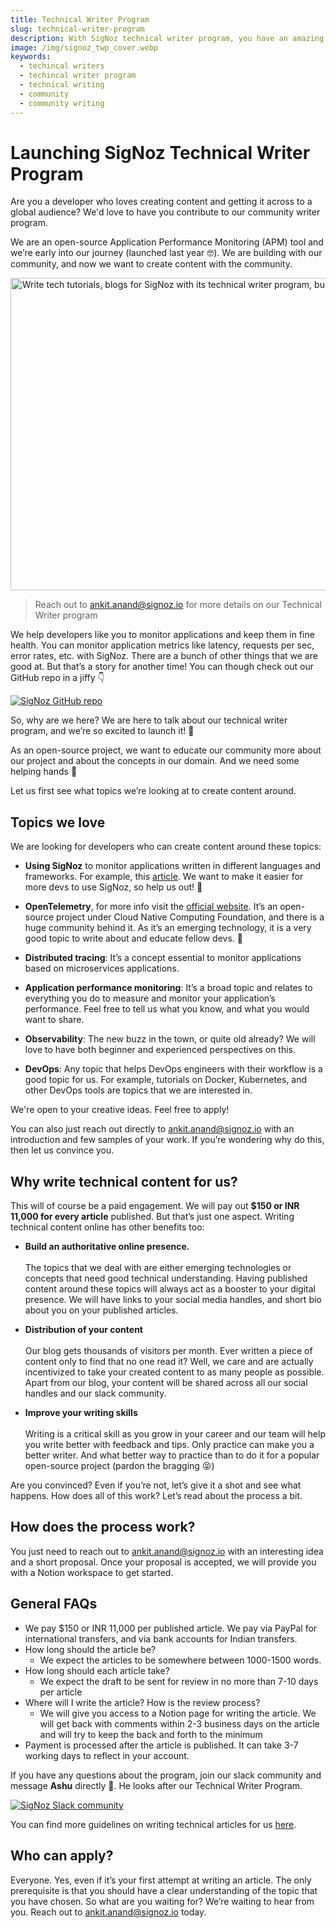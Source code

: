 ```yaml
---
title: Technical Writer Program
slug: technical-writer-program
description: With SigNoz technical writer program, you have an amazing opportunity to build your digital brand, improve your writing skills, and getting your content across a global audience.
image: /img/signoz_twp_cover.webp
keywords:
  - techincal writers
  - techincal writer program
  - technical writing
  - community
  - community writing
---
```


<head>
  <link rel="canonical" href="https://signoz.io/technical-writer-program/"/>
  <meta property="og:image" content="https://signoz.io/img/signoz_twp_cover.webp"/>
  <meta name ="twitter:image" content="https://signoz.io/img/signoz_twp_cover.webp"/>

</head>

# Launching SigNoz Technical Writer Program

Are you a developer who loves creating content and getting it across to a global audience? We'd love to have you contribute to our community writer program.

We are an open-source Application Performance Monitoring (APM) tool and we’re early into our journey (launched last year 🤓). We are building with our community, and now we want to create content with the community.

<div align="center">
  <img src="/img/signoz_twp_cover.webp"
       height = "500" width = "800"
       alt = "Write tech tutorials, blogs for SigNoz with its technical writer program, build your digital presence and get paid to do it"/>
</div>

> Reach out to ankit.anand@signoz.io for more details on our Technical Writer program

We help developers like you to monitor applications and keep them in fine health. You can monitor application metrics like latency, requests per sec, error rates, etc. with SigNoz. There are a bunch of other things that we are good at. But that’s a story for another time! You can though check out our GitHub repo in a jiffy 👇

[![SigNoz GitHub repo](/img/blog/common/signoz_github.webp)](https://github.com/SigNoz/signoz)

So, why are we here? We are here to talk about our technical writer program, and we’re so excited to launch it! 🚀

As an open-source project, we want to educate our community more about our project and about the concepts in our domain. And we need some helping hands 🙌

Let us first see what topics we’re looking at to create content around.

## Topics we love
We are looking for developers who can create content around these topics:

- **Using SigNoz** to monitor applications written in different languages and frameworks. For example, this [article](https://signoz.io/blog/opentelemetry-fastapi/). We want to make it easier for more devs to use SigNoz, so help us out! 🙏

- **OpenTelemetry**, for more info visit the [official website](https://opentelemetry.io/). It’s an open-source project under Cloud Native Computing Foundation, and there is a huge community behind it. As it’s an emerging technology, it is a very good topic to write about and educate fellow devs. 🤗

- **Distributed tracing**: It’s a concept essential to monitor applications based on microservices applications.

- **Application performance monitoring**: It’s a broad topic and relates to everything you do to measure and monitor your application’s performance. Feel free to tell us what you know, and what you would want to share.

- **Observability**: The new buzz in the town, or quite old already? We will love to have both beginner and experienced perspectives on this.

- **DevOps**: Any topic that helps DevOps engineers with their workflow is a good topic for us. For example, tutorials on Docker, Kubernetes, and other DevOps tools are topics that we are interested in.

We're open to your creative ideas. Feel free to apply!

<!-- - Anything and everything that relates to monitoring applications or improving application performance. A few examples of articles can be
    - <a href = "https://medium.com/ivymobility-developers/understanding-high-availability-how-to-achieve-it-11a045584f29" rel="noopener noreferrer nofollow" target="_blank" >Understanding High Availability & How to achieve it?</a>
    - <a href = "https://www.digitalocean.com/community/tutorials/an-introduction-to-metrics-monitoring-and-alerting" rel="noopener noreferrer nofollow" target="_blank" >Introduction to metrics, monitoring, and alerting</a>
    - <a href = "https://medium.com/skyshidigital/6-tricks-to-speed-up-and-improve-your-node-js-performance-fadc06d15cbe" rel="noopener noreferrer nofollow" target="_blank" >Tips to improve your nodejs performance</a>
    - <a href = "https://expressjs.com/en/advanced/best-practice-performance.html" rel="noopener noreferrer nofollow" target="_blank" >Performance Best Practices Using Express in Production</a> -->


You can also just reach out directly to ankit.anand@signoz.io with an introduction and few samples of your work. If you’re wondering why do this, then let us convince you.

## Why write technical content for us?

This will of course be a paid engagement. We will pay out **$150 or INR 11,000 for every article** published. But that’s just one aspect. Writing technical content online has other benefits too:

- **Build an authoritative online presence.**<br></br>
The topics that we deal with are either emerging technologies or concepts that need good technical understanding. Having published content around these topics will always act as a booster to your digital presence. We will have links to your social media handles, and short bio about you on your published articles.

- **Distribution of your content**<br></br>
Our blog gets thousands of visitors per month. Ever written a piece of content only to find that no one read it? Well, we care and are actually incentivized to take your created content to as many people as possible. Apart from our blog, your content will be shared across all our social handles and our slack community.

- **Improve your writing skills**<br></br>
Writing is a critical skill as you grow in your career and our team will help you write better with feedback and tips. Only practice can make you a better writer. And what better way to practice than to do it for a popular open-source project (pardon the bragging 😝)

Are you convinced? Even if you’re not, let’s give it a shot and see what happens. How does all of this work? Let’s read about the process a bit.

## How does the process work?

You just need to reach out to ankit.anand@signoz.io with an interesting idea and a short proposal. Once your proposal is accepted, we will provide you with a Notion workspace to get started.


## General FAQs

- We pay $150 or INR 11,000 per published article. We pay via PayPal for international transfers, and via bank accounts for Indian transfers.
- How long should the article be?
    - We expect the articles to be somewhere between 1000-1500 words.
- How long should each article take?
    - We expect the draft to be sent for review in no more than 7-10 days per article
- Where will I write the article? How is the review process?
    - We will give you access to a Notion page for writing the article. We will get back with comments within 2-3 business days on the article and will try to keep the back and forth to the minimum
- Payment is processed after the article is published. It can take 3-7 working days to reflect in your account.


<!-- ## FAQs on Payment

- We will pay out **$150 or 11,300 INR per published article**. We pay via PayPal for international transfers, and via bank accounts for Indian transfers. If you have any issues with Paypal, let us know beforehand.
- Payment is processed after the article is published. It can take **3-5 working days** to reflect in your account.
- We will need your **PAN number** to process the payment(for Indian nationals)
- **10% TDS** at source will be deducted
- You will have to provide us with a receipt. You can do so easily using any online receipt generator like: [https://freeinvoicebuilder.com/](https://freeinvoicebuilder.com/) -->

If you have any questions about the program, join our slack community and message **Ashu** directly 👋. He looks after our Technical Writer Program.

[![SigNoz Slack community](/img/blog/common/join_slack_cta.png)](https://signoz.io/slack)

You can find more guidelines on writing technical articles for us [here](https://signoz.notion.site/FAQs-and-Guidelines-for-SigNoz-Technical-Writing-Program-fc311c108ea942aeb2ccc429fe10e637).

## Who can apply?

Everyone. Yes, even if it’s your first attempt at writing an article. The only prerequisite is that you should have a clear understanding of the topic that you have chosen. So what are you waiting for? We’re waiting to hear from you. Reach out to ankit.anand@signoz.io today.



